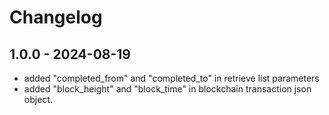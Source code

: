 # Changelog

## 1.0.0 - 2024-08-19
* added "completed_from" and "completed_to" in retrieve list parameters 
* added "block_height" and "block_time" in blockchain transaction json object.